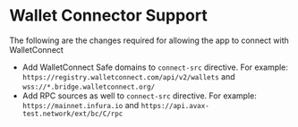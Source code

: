 # Wallet Connector Support

The following are the changes required for allowing the app to connect with
WalletConnect

- Add WalletConnect Safe domains to `connect-src` directive. For example:
  `https://registry.walletconnect.com/api/v2/wallets` and
  `wss://*.bridge.walletconnect.org/`
- Add RPC sources as well to `connect-src` directive. For example:
  `https://mainnet.infura.io` and `https://api.avax-test.network/ext/bc/C/rpc`
